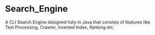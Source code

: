 # Search_Engine
A CLI Search Engine designed fully in Java that consists of features like Text Processing, Crawler, Inverted Index, Ranking etc.
